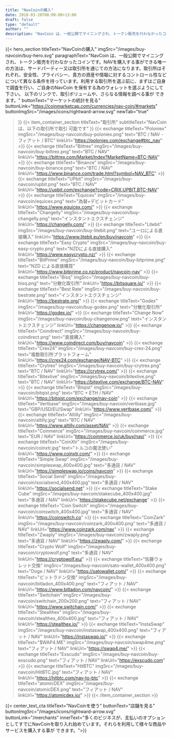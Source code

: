 ```yaml
---
title: "NavCoinの購入"
date: 2018-03-20T08:09:08+13:00
draft: false
type: "default"
author: ""
description: "NavCoin は、一般公開でマイニングされ、トークン販売を行わなかったコインです。NavCoinを購入する事ができる唯一の方法は、サードパーティー又は取引所を通じての方法になります。"
---
```

{{< hero_section
titleText="NavCoinの購入"
imgSrc="/images/buy-navcoin/buy-hero.svg"
paragraphText="NavCoin は、一般公開でマイニングされ、トークン販売を行わなかったコインです。NAVを購入する事ができる唯一の方法は、サードパーティー又は取引所を通じての方法になります。取引所はそれぞれ、安全性、プライバシー、貴方の資産や情報に対するコントロール性などについて異なる条件を持っています。利用する取引所を選ぶ前に、まずはご自身で調査を行い、ご自身のNavCoin を保有する為のウォレットを選ぶようにして下さい。 以下のリンクで、取引ボリュームや、さらなる情報を調べる事が&nbsp;できます。"
buttonText="マーケットの統計を見る"
buttonLink="https://coinmarketcap.com/currencies/nav-coin/#markets"
buttonImgSrc="/images/icons/rightward-arrow.svg"
newTab="true"
>}}
{{< item_container_section
    titleText="取引所"
    subtitleText="NavCoin は、以下の取引所で取引&nbsp;可能です"
>}}
    {{< exchange
        titleText="Poloniex"
        imgSrc="/images/buy-navcoin/buy-poloniex.png"
        text="BTC / NAV - フィアット / BTC"
        linkUrl="https://poloniex.com/exchange#btc_nav"
    >}}
    {{< exchange
        titleText="Bittrex"
        imgSrc="/images/buy-navcoin/buy-bittrex.png"
        text="BTC / NAV"
        linkUrl="https://bittrex.com/Market/Index?MarketName=BTC-NAV"
    >}}
    {{< exchange
        titleText="Binance"
        imgSrc="/images/buy-navcoin/buy-binance.png"
        text="BTC / NAV"
        linkUrl="https://www.binance.com/trade.html?symbol=NAV_BTC"
    >}}
    {{< exchange
        titleText="UPbit"
        imgSrc="/images/buy-navcoin/upbit.png"
        text="BTC / NAV"
        linkUrl="https://upbit.com/exchange?code=CRIX.UPBIT.BTC-NAV"
    >}}
    {{< exchange
        titleText="Equicex"
        imgSrc="/images/buy-navcoin/equicex.png"
        text="為替+デビットカード"
        linkUrl="https://www.equicex.com/"
    >}}
    {{< exchange
        titleText="Changelly"
        imgSrc="/images/buy-navcoin/buy-changelly.png"
        text="インスタントエクスチェンジ"
        linkUrl="https://changelly.com/"
    >}}
    {{< exchange
        titleText="Litebit"
        imgSrc="/images/buy-navcoin/buy-litebit.png"
        text="ユーロによる直接購入"
        linkUrl="https://www.litebit.eu/en/buy/navcoin"
    >}}
    {{< exchange
        titleText="Easy Crypto"
        imgSrc="/images/buy-navcoin/buy-easy-crypto.png"
        text="NZDによる直接購入"
        linkUrl="https://www.easycrypto.nz/"
    >}}
    {{< exchange
        titleText="BitPrime"
        imgSrc="/images/buy-navcoin/buy-bitprime.png"
        text="NZD による直接購買"
        linkUrl="https://www.bitprime.co.nz/product/navcoin-nav"
    >}}
    {{< exchange
        titleText="Bisq"
        imgSrc="/images/buy-navcoin/buy-bisq.png"
        text="分散化取引所"
        linkUrl="https://bitsquare.io/"
    >}}
    {{< exchange
        titleText="Best Rate"
        imgSrc="/images/buy-navcoin/buy-bestrate.png"
        text="インスタントエクスチェンジ"
        linkUrl="https://bestrate.org/"
    >}}
    {{< exchange
        titleText="Godex"
        imgSrc="/images/buy-navcoin/buy-godex.png"
        text="分散化取引所"
        linkUrl="https://godex.io/"
    >}}
    {{< exchange
        titleText="Change Now"
        imgSrc="/images/buy-navcoin/buy-changenow.png"
        text="インスタントエクスチェンジ"
        linkUrl="https://changenow.io/"
    >}}
    {{< exchange
        titleText="Coindirect"
        imgSrc="/images/buy-navcoin/buy-coindirect.png"
        text="直接購入"
        linkUrl="https://www.coindirect.com/buy/navcoin"
    >}}
    {{< exchange
        titleText="Crex24"
        imgSrc="/images/buy-navcoin/buy-crex-24.png"
        text="複数取引所プラットフォーム"
        linkUrl="https://crex24.com/exchange/NAV-BTC"
    >}}
    {{< exchange
        titleText="Crytrex"
        imgSrc="/images/buy-navcoin/buy-crytrex.png"
        text="BTC / NAV"
        linkUrl="https://crytrex.com/"
    >}}
    {{< exchange
        titleText="Bitexlive"
        imgSrc="/images/buy-navcoin/bitexlive.png"
        text="BTC / NAV"
        linkUrl="https://bitexlive.com/exchange/BTC-NAV"
    >}}
    {{< exchange
        titleText="Bitqist"
        imgSrc="/images/buy-navcoin/bitqist.png"
        text="BTC + ETH / NAV"
        linkUrl="https://bitqist.com/exchange/nav-coin"
    >}}
    {{< exchange
        titleText="Vertbase"
        imgSrc="/images/buy-navcoin/vertbase.jpg"
        text="GBP/USD/EU/Swap"
        linkUrl="https://www.vertbase.com/"
    >}}
    {{< exchange
        titleText="Altilly"
        imgSrc="/images/buy-navcoin/altilly.jpg"
        text="BTC / NAV"
        linkUrl="https://www.altilly.com/asset/NAV"
    >}}
    {{< exchange
        titleText="Coinmerce"
        imgSrc="/images/buy-navcoin/coinmerce.jpg"
        text="EUR / NAV"
        linkUrl="https://coinmerce.io/uk/buy/nav/"
    >}}
    {{< exchange
        titleText="CoinXtr"
        imgSrc="/images/buy-navcoin/coinxtr.jpg"
        text="トルコの魔法使い"
        linkUrl="https://www.coinxtr.com/"
     >}}
    {{< exchange
        titleText="Simple Swap"
        imgSrc="/images/buy-navcoin/simpleswap_400x400.jpg"
        text="多通貨 / NAV"
        linkUrl="https://simpleswap.io/coins/navcoin"
    >}}
    {{< exchange
        titleText="Social Send"
        imgSrc="/images/buy-navcoin/socialsend_400x400.jpg"
        text="多通貨 / NAV"
        linkUrl="https://socialsend.net"
    >}}
    {{< exchange
        titleText="Stake Cube"
        imgSrc="/images/buy-navcoin/stakecube_400x400.jpg"
        text="多通貨 / NAV"
        linkUrl="https://stakecube.net/exchange"
    >}}
    {{< exchange
        titleText="Coin Switch"
        imgSrc="/images/buy-navcoin/coinswitch_400x400.jpg"
        text="多通貨 / NAV"
        linkUrl="https://coinswitch.co"
    >}}
    {{< exchange
        titleText="CoinZark"
        imgSrc="/images/buy-navcoin/coinzark_400x400.png"
        text="多通貨 / NAV"
        linkUrl="https://www.coinzark.com/nav"
    >}}
    {{< exchange
        titleText="Zwaply"
        imgSrc="/images/buy-navcoin/zwaply.png"
        text="多通貨 / NAV"
        linkUrl="https://zwaply.com/"
    >}}
    {{< exchange
        titleText="Crypto Wolf"
        imgSrc="/images/buy-navcoin/cryptowolf.png"
        text="多通貨 / NAV"
        linkUrl="https://cryptowolf.eu/"
    >}}
    {{< exchange
        titleText="佐藤ウォレット交換"
        imgSrc="/images/buy-navcoin/sato-wallet_400x400.png"
        text="Doge / NAV"
        linkUrl="https://satowallet.com/"
    >}}
    {{< exchange
        titleText="ビットラドン交換"
        imgSrc="/images/buy-navcoin/bitladon_400x400.png"
        text="フィアット / NAV"
        linkUrl="https://www.bitladon.com/navcoin/"
    >}}
    {{< exchange
        titleText="Switchain"
        imgSrc="/images/buy-navcoin/switchain_200x200.png"
        text="フィアット / NAV"
        linkUrl="https://www.switchain.com/"
    >}}
    {{< exchange
        titleText="Stealthex"
        imgSrc="/images/buy-navcoin/stealthex_400x400.jpg"
        text="フィアット / NAV"
        linkUrl="https://stealthex.io/"
    >}}
    {{< exchange
        titleText="InstaSwap"
        imgSrc="/images/buy-navcoin/instaswap_400x400.png"
        text="フィアット / NAV"
        linkUrl="https://instaswap.io/"
    >}}
    {{< exchange
        titleText="$WAP4.ME"
        imgSrc="/images/buy-navcoin/swap4me.png"
        text="フィアット / NAV"
        linkUrl="https://swap4.me/"
    >}}
    {{< exchange
        titleText="Exscudo"
        imgSrc="/images/buy-navcoin/buy-exscudo.png"
        text="フィアット / NAV"
        linkUrl="https://exscudo.com"
    >}}
    {{< exchange
        titleText="HitBTC"
        imgSrc="/images/buy-navcoin/HitBTC.jpg"
        text="フィアット / NAV"
        linkUrl="https://hitbtc.com/nav-to-btc"
    >}}
    {{< exchange
        titleText="atomicDEX"
        imgSrc="/images/buy-navcoin/atomicDEX.png"
        text="フィアット / NAV"
        linkUrl="https://atomicdex.io/"
    >}}
{{< /item_container_section >}}


{{< center_text_cta
    titleText="NavCoinを使う"
    buttonText="店舗を見る"
    buttonImgSrc="/images/icons/rightward-arrow.svg"
    buttonLink="/merchants"
    innerText="多くのビジネスが、支払いのオプションとしてすでにNavCoinを取り入れ始めています。それらを利用して様々な商品やサービスを購入する事が&nbsp;できます。">}}

